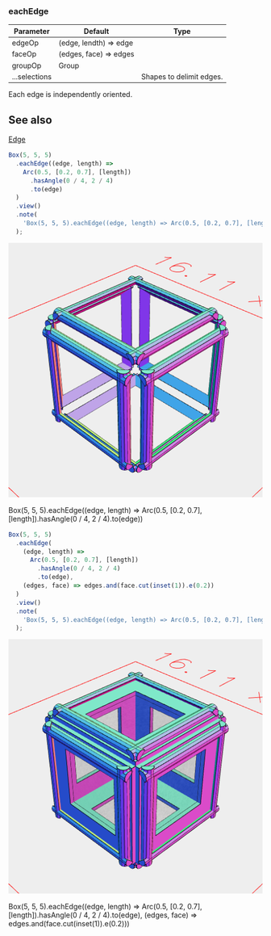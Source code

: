 ### eachEdge
Parameter|Default|Type
---|---|---
edgeOp|(edge, lendth) => edge|
faceOp|(edges, face) => edges|
groupOp|Group|
...selections||Shapes to delimit edges.

Each edge is independently oriented.

## See also
[Edge](../../nb/api/Edge.md)

```JavaScript
Box(5, 5, 5)
  .eachEdge((edge, length) =>
    Arc(0.5, [0.2, 0.7], [length])
      .hasAngle(0 / 4, 2 / 4)
      .to(edge)
  )
  .view()
  .note(
    'Box(5, 5, 5).eachEdge((edge, length) => Arc(0.5, [0.2, 0.7], [length]).hasAngle(0 / 4, 2 / 4).to(edge))'
  );
```

![Image](eachEdge.md.0.png)

Box(5, 5, 5).eachEdge((edge, length) => Arc(0.5, [0.2, 0.7], [length]).hasAngle(0 / 4, 2 / 4).to(edge))

```JavaScript
Box(5, 5, 5)
  .eachEdge(
    (edge, length) =>
      Arc(0.5, [0.2, 0.7], [length])
        .hasAngle(0 / 4, 2 / 4)
        .to(edge),
    (edges, face) => edges.and(face.cut(inset(1)).e(0.2))
  )
  .view()
  .note(
    'Box(5, 5, 5).eachEdge((edge, length) => Arc(0.5, [0.2, 0.7], [length]).hasAngle(0 / 4, 2 / 4).to(edge), (edges, face) => edges.and(face.cut(inset(1)).e(0.2)))'
  );
```

![Image](eachEdge.md.1.png)

Box(5, 5, 5).eachEdge((edge, length) => Arc(0.5, [0.2, 0.7], [length]).hasAngle(0 / 4, 2 / 4).to(edge), (edges, face) => edges.and(face.cut(inset(1)).e(0.2)))
